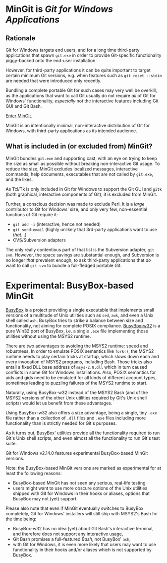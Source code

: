 # MinGit is *Git for Windows Applications*

## Rationale

Git for Windows targets end users, and for a long time third-party applications that spawn `git.exe` in order to provide Git-specific functionality piggy-backed onto the end-user installation.

However, for third-party applications it can be quite important to target certain minimum Git versions, e.g. when features such as `git reset --stdin` are needed that were introduced only recently.

Bundling a complete portable Git for such cases may very well be overkill, as the applications that want to call Git usually do not require *all* of Git for Windows' functionality, *especially* not the interactive features including Git GUI and Git Bash.

[Enter MinGit](https://devblogs.microsoft.com/devops/whats-new-in-git-for-windows-2-10/#mingit-git-for-windows-applications).

MinGit is an intentionally minimal, non-interactive distribution of Git for Windows, with third-party applications as its intended audience.

## What is included in (or excluded from) MinGit?

MinGit bundles `git.exe` and supporting cast, with an eye on trying to keep the size as small as possible without breaking non-interactive Git usage. To reduce the size, MinGit excludes localized messages, interactive commands, help documents, executables that are not called by `git.exe`, and the likes.

As Tcl/Tk is only included in Git for Windows to support the Git GUI and `gitk` (both graphical, interactive components of Git), it is excluded from MinGit.

Further, a conscious decision was made to exclude Perl. It is a *large* contributor to Git for Windows' size, and only very few, non-essential functions of Git require it:

* `git add -i` (interactive, hence not needed)
* `git send-email` (highly unlikely that 3rd-party applications want to use *that*...)
* CVS/Subversion adapters

The only really contentious part of that list is the Subversion adapter, `git svn`. However, the space savings are substantial enough, and Subversion is no longer *that* prevalent enough, to ask third-party applications that *do* want to call `git svn` to bundle a full-fledged portable Git.

# Experimental: BusyBox-based MinGit

[BusyBox](https://busybox.net) is a project providing a single executable that implements small versions of a multitude of Unix utilities such as `sed`, `awk`, and even a Unix shell called `ash`. BusyBox tries to strike a balance between size and functionality, not aiming for complete POSIX compliance. [BusyBox-w32](https://github.com/rmyorston/busybox-w32) is a pure Win32 port of BusyBox, i.e. a single `.exe` file implementing those utilities without using the MSYS2 runtime.

There are two advantages to avoiding the MSYS2 runtime: speed and robustness. In order to emulate POSIX semantics like `fork()`, the MSYS2 runtime needs to play certain tricks at startup, which slows down each and every invocation of MSYS2 programs, including Bash. Those tricks also entail a fixed DLL base address of `msys-2.0.dll` which in turn caused conflicts in some Git for Windows installations. Also, POSIX semantics for uids and gids need to be emulated for all kinds of different account types, sometimes leading to puzzling failures of the MSYS2 runtime to start.

Naturally, using BusyBox-w32 instead of the MSYS2 Bash (and of the MSYS2 versions of the other Unix utilities required by Git's Unix shell scripts) would let us benefit from these advantages.

Using BusyBox-w32 also offers a size advantage, being a single, tiny `.exe` file rather than a collection of `.dll` files and `.exe` files including more functionality than is strictly needed for Git's purposes.

As it turns out, BusyBox' utilities provide all the functionality required to run Git's Unix shell scripts, and even almost all the functionality to run Git's test suite.

Git for Windows v2.14.0 features experimental BusyBox-based MinGit versions.

Note: the BusyBox-based MinGit versions are marked as experimental for at least the following reasons:
- BusyBox-based MinGit has not seen any serious, real-life testing,
- users might want to use more obscure options of the Unix utilities shipped with Git for Windows in their hooks or aliases, options that BusyBox may not (yet) support.

Please also note that even if MinGit eventually switches to BusyBox completely, Git for Windows' installers will still ship with MSYS2's Bash for the time being:
- BusyBox-w32 has no idea (yet) about Git Bash's interactive terminal, and therefore does not support any interactive usage,
- Git Bash promises a full-featured *Bash*, not BusyBox' `ash`,
- with Git for Windows, it is even more likely that users may want to use functionality in their hooks and/or aliases which is not supported by BusyBox.